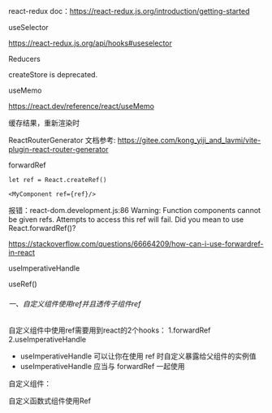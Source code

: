 react-redux doc：https://react-redux.js.org/introduction/getting-started

useSelector

https://react-redux.js.org/api/hooks#useselector



Reducers

createStore  is deprecated.



useMemo

https://react.dev/reference/react/useMemo

缓存结果，重新渲染时



ReactRouterGenerator
文档参考: https://gitee.com/kong_yiji_and_lavmi/vite-plugin-react-router-generator



forwardRef



```tsx
let ref = React.createRef()

<MyComponent ref={ref}/>
```

报错：react-dom.development.js:86 Warning: Function components cannot be given refs. Attempts to access this ref will fail. Did you mean to use React.forwardRef()?

https://stackoverflow.com/questions/66664209/how-can-i-use-forwardref-in-react



useImperativeHandle



useRef()





###### 一、自定义组件使用ref并且透传子组件ref

自定义组件中使用ref需要用到react的2个hooks：
 1.forwardRef
 2.useImperativeHandle

- useImperativeHandle 可以让你在使用 ref 时自定义暴露给父组件的实例值
- useImperativeHandle 应当与 forwardRef 一起使用

自定义组件：





自定义函数式组件使用Ref

















